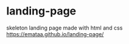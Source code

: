 # landing-page

skeleton landing page made with html and css  
https://emataa.github.io/landing-page/
